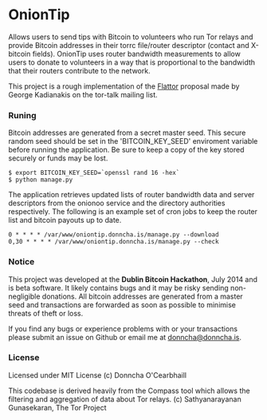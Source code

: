 OnionTip
=========

Allows users to send tips with Bitcoin to volunteers who run Tor relays and provide Bitcoin addresses in their torrc file/router descriptor (contact and X-bitcoin fields). OnionTip uses router bandwidth measurements to allow users to donate to volunteers in a way that is proportional to the bandwidth that their routers contribute to the network.

This project is a rough implementation of the [Flattor](https://lists.torproject.org/pipermail/tor-talk/2013-August/029419.html) proposal made by George Kadianakis on the tor-talk mailing list. 

### Runing

Bitcoin addresses are generated from a secret master seed. This secure random seed should be set in the 'BITCOIN_KEY_SEED' enviroment variable before running the application. Be sure to keep a copy of the key stored securely or funds may be lost.

    $ export BITCOIN_KEY_SEED=`openssl rand 16 -hex`
    $ python manage.py

The application retrieves updated lists of router bandwidth data and server descriptors from the onionoo service and the directory authorities respectively. The following is an example set of cron jobs to keep the router list and bitcoin payouts up to date.

    0 * * * * /var/www/oniontip.donncha.is/manage.py --download
    0,30 * * * * /var/www/oniontip.donncha.is/manage.py --check

### Notice
This project was developed at the **Dublin Bitcoin Hackathon**, July 2014 and is beta software. It likely contains bugs and it may be risky sending non-negligible donations. All bitcoin addresses are generated from a master seed and transactions are forwarded as soon as possible to minimise threats of theft or loss.

If you find any bugs or experience problems with or your transactions please submit an issue on Github or email me at donncha@donncha.is.

### License
Licensed under MIT License
(c) Donncha O'Cearbhaill

This codebase is derived heavily from the Compass tool which allows the filtering and aggregation of data about Tor relays.
(c) Sathyanarayanan Gunasekaran, The Tor Project
